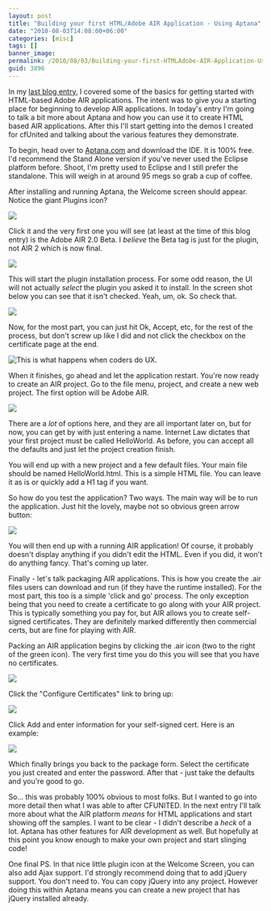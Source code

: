 ```yaml
---
layout: post
title: "Building your first HTML/Adobe AIR Application - Using Aptana"
date: "2010-08-03T14:08:00+06:00"
categories: [misc]
tags: []
banner_image: 
permalink: /2010/08/03/Building-your-first-HTMLAdobe-AIR-Application-Using-Aptana
guid: 3896
---
```


In my <a href="http://www.raymondcamden.com/index.cfm/2010/7/31/Building-your-first-HTMLAdobe-AIR-Application">last blog entry</a>, I covered some of the basics for getting started with HTML-based Adobe AIR applications. The intent was to give you a starting place for beginning to develop AIR applications. In today's entry I'm going to talk a bit more about Aptana and how you can use it to create HTML based AIR applications. After this I'll start getting into the demos I created for cfUnited and talking about the various features they demonstrate.
<!--more-->
To begin, head over to <a href="http://www.aptana.com/">Aptana.com</a> and download the IDE. It is 100% free. I'd recommend the Stand Alone version if you've never used the Eclipse platform before. Shoot, I'm pretty used to Eclipse and I still prefer the standalone. This will weigh in at around 95 megs so grab a cup of coffee.

After installing and running Aptana, the Welcome screen should appear. Notice the giant Plugins icon?

<img src="https://static.raymondcamden.com/images/cfjedi/Capture1.PNG" />

Click it and the very first one you will see (at least at the time of this blog entry) is the Adobe AIR 2.0 Beta. I <i>believe</i> the Beta tag is just for the plugin, not AIR 2 which is now final.

<img src="https://static.raymondcamden.com/images/cfjedi/Capture2.PNG" />

This will start the plugin installation process. For some odd reason, the UI will not actually <i>select</i> the plugin you asked it to install. In the screen shot below you can see that it isn't checked. Yeah, um, ok. So check that.

<img src="https://static.raymondcamden.com/images/cfjedi/Capture3.PNG" />

Now, for the most part, you can just hit Ok, Accept, etc, for the rest of the process, but don't screw up like  I did and not click the checkbox on the certificate page at the end. 

<img src="https://static.raymondcamden.com/images/cfjedi/Capture4.PNG" title="This is what happens when coders do UX." />

When it finishes, go ahead and let the application restart. You're now ready to create an AIR project. Go to the file menu, project, and create a new web project. The first option will be Adobe AIR.

<img src="https://static.raymondcamden.com/images/cfjedi/Capture5.PNG" />

There are a <i>lot</i> of options here, and they are all important later on, but for now, you can get by with just entering a name. Internet Law dictates that your first project must be called HelloWorld. As before, you can accept all the defaults and just let the project creation finish.

You will end up with a new project and a few default files. Your main file should be named HelloWorld.html. This is a simple HTML file. You can leave it as is or quickly add a H1 tag if you want. 

So how do you test the application? Two ways. The main way will be to run the application. Just hit the lovely, maybe not so obvious green arrow button:

<img src="https://static.raymondcamden.com/images/cfjedi/Capture6.PNG" />

You will then end up with a running AIR application! Of course, it probably doesn't display anything if you didn't edit the HTML. Even if you did, it won't do anything fancy. That's coming up later. 

Finally - let's talk packaging AIR applications. This is how you create the .air files users can download and run (if they have the runtime installed). For the most part, this too is a simple 'click and go' process. The only exception being that you need to create a certificate to go along with your AIR project. This is typically something you pay for, but AIR allows you to create self-signed certificates. They are definitely marked differently then commercial certs, but are fine for playing with AIR. 

Packing an AIR application begins by clicking the .air icon (two to the right of the green icon). The very first time you do this you will see that you have no certificates.

<img src="https://static.raymondcamden.com/images/cfjedi/Capture8.PNG" />

Click the "Configure Certificates" link to bring up:

<img src="https://static.raymondcamden.com/images/cfjedi/Capture9.PNG" />

Click Add and enter information for your self-signed cert. Here is an example:

<img src="https://static.raymondcamden.com/images/cfjedi/Capture10.PNG" />

Which finally brings you back to the package form. Select the certificate you just created and enter the password. After that - just take the defaults and you're good to go.

So... this was probably 100% obvious to most folks. But I wanted to go into more detail then what I was able to after CFUNITED. In the next entry I'll talk more about what the AIR platform <i>means</i> for HTML applications and start showing off the samples. I want to be clear - I didn't describe a <i>heck</i> of a lot. Aptana has other features for AIR development as well. But hopefully at this point you know enough to make your own project and start slinging code!

One final PS. In that nice little plugin icon at the Welcome Screen, you can also add Ajax support. I'd strongly recommend doing that to add jQuery support. You don't need to. You can copy jQuery into any project. However doing this within Aptana means you can create a new project that has jQuery installed already.